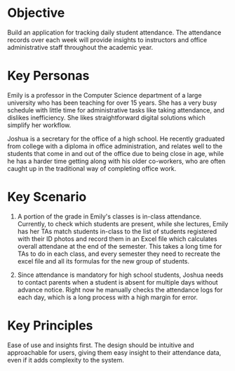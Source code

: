 # Objective
Build an application for tracking daily student attendance. The attendance records over each week will provide insights to instructors and office administrative staff throughout the academic year. 

# Key Personas
Emily is a professor in the Computer Science department of a large university who has been teaching for over 15 years. She has a very busy schedule with little time for administrative tasks like taking attendance, and dislikes inefficiency. She likes straightforward digital solutions which simplify her workflow.

Joshua is a secretary for the office of a high school. He recently graduated from college with a diploma in office administration, and relates well to the students that come in and out of the office due to being close in age, while he has a harder time getting along with his older co-workers, who are often caught up in the traditional way of completing office work.

# Key Scenario
1. A portion of the grade in Emily's classes is in-class attendance. Currently, to check which students are present, while she lectures, Emily has her TAs match students in-class to the list of students registered with their ID photos and record them in an Excel file which calculates overall attendane at the end of the semester. This takes a long time for TAs to do in each class, and every semester they need to recreate the excel file and all its formulas for the new group of students.

2. Since attendance is mandatory for high school students, Joshua needs to contact parents when a student is absent for multiple days without advance notice. Right now he manually checks the attendance logs for each day, which is a long process with a high margin for error.

# Key Principles
Ease of use and insights first. The design should be intuitive and approachable for users, giving them easy insight to their attendance data, even if it adds complexity to the system.